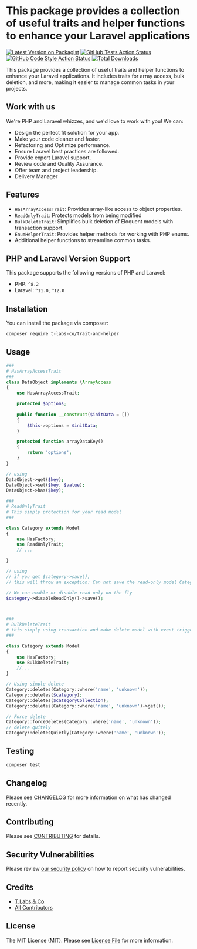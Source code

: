 # This package provides a collection of useful traits and helper functions to enhance your Laravel applications

[![Latest Version on Packagist](https://img.shields.io/packagist/v/t-labs-co/trait-and-helper.svg?style=flat-square)](https://packagist.org/packages/t-labs-co/trait-and-helper)
[![GitHub Tests Action Status](https://img.shields.io/github/actions/workflow/status/t-labs-co/trait-and-helper/run-tests.yml?branch=main&label=tests&style=flat-square)](https://github.com/t-labs-co/trait-and-helper/actions?query=workflow%3Arun-tests+branch%3Amain)
[![GitHub Code Style Action Status](https://img.shields.io/github/actions/workflow/status/t-labs-co/trait-and-helper/fix-php-code-style-issues.yml?branch=main&label=code%20style&style=flat-square)](https://github.com/t-labs-co/trait-and-helper/actions?query=workflow%3A"Fix+PHP+code+style+issues"+branch%3Amain)
[![Total Downloads](https://img.shields.io/packagist/dt/t-labs-co/trait-and-helper.svg?style=flat-square)](https://packagist.org/packages/t-labs-co/trait-and-helper)

This package provides a collection of useful traits and helper functions to enhance your Laravel applications. It includes traits for array access, bulk deletion, and more, making it easier to manage common tasks in your projects.

## Work with us

We're PHP and Laravel whizzes, and we'd love to work with you! We can:

- Design the perfect fit solution for your app.
- Make your code cleaner and faster.
- Refactoring and Optimize performance.
- Ensure Laravel best practices are followed.
- Provide expert Laravel support.
- Review code and Quality Assurance.
- Offer team and project leadership.
- Delivery Manager

## Features

- `HasArrayAccessTrait`: Provides array-like access to object properties.
- `ReadOnlyTrait`: Protects models from being modified
- `BulkDeleteTrait`: Simplifies bulk deletion of Eloquent models with transaction support.
- `EnumHelperTrait`: Provides helper methods for working with PHP enums. 
- Additional helper functions to streamline common tasks.

## PHP and Laravel Version Support

This package supports the following versions of PHP and Laravel:

- PHP: `^8.2`
- Laravel: `^11.0`, `^12.0`

## Installation

You can install the package via composer:

```bash
composer require t-labs-co/trait-and-helper
```

## Usage

```php
###
# HasArrayAccessTrait
###
class DataObject implements \ArrayAccess
{
    use HasArrayAccessTrait;

    protected $options;
    
    public function __construct($initData = [])
    {
        $this->options = $initData;
    }

    protected function arrayDataKey()
    {
        return 'options';
    }
}

// using 
DataObject->get($key);
DataObject->set($key, $value);
DataObject->has($key);

### 
# ReadOnlyTrait
# This simply protection for your read model
### 

class Category extends Model
{
    use HasFactory;
    use ReadOnlyTrait;
    // ...

}

// using
// if you get $category->save();
// this will throw an exception: Can not save the read-only model Category

// We can enable or disable read only on the fly 
$category->disableReadOnly()->save();



###
# BulkDeleteTrait
# this simply using transaction and make delete model with event trigger 
###

class Category extends Model
{
    use HasFactory;
    use BulkDeleteTrait;
    //...
}

// Using simple delete
Category::deletes(Category::where('name', 'unknown'));
Category::deletes($category);
Category::deletes($categoryCollection);
Category::deletes(Category::where('name', 'unknown')->get());

// Force delete
Category::forceDeletes(Category::where('name', 'unknown'));
// delete quitely
Category::deletesQuietly(Category::where('name', 'unknown'));


```


## Testing

```bash
composer test
```

## Changelog

Please see [CHANGELOG](CHANGELOG.md) for more information on what has changed recently.

## Contributing

Please see [CONTRIBUTING](CONTRIBUTING.md) for details.

## Security Vulnerabilities

Please review [our security policy](../../security/policy) on how to report security vulnerabilities.

## Credits

- [T.Labs & Co](https://github.com/t-labs-co)
- [All Contributors](../../contributors)

## License

The MIT License (MIT). Please see [License File](LICENSE.md) for more information.
